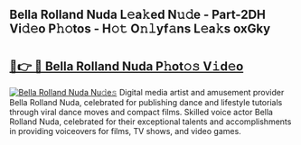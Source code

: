 ## Bella Rolland Nuda L𝚎a𝚔ed N𝚞𝚍e - Part-2DH Vi𝚍𝚎o P𝚑𝚘tos - H𝚘𝚝 O𝚗𝚕yf𝚊ns L𝚎a𝚔s oxGky

# <h2><a href="http://kfdekh.oniu.top/?m=Bella+Rolland+Nuda">🔗👉 🔴 Bella Rolland Nuda P𝚑ot𝚘𝚜 V𝚒d𝚎o</a></h2>

[![Bella Rolland Nuda Nu𝚍e𝚜](https://i.imgur.com/0qMVB7G.gif)](http://kfdekh.oniu.top/?m=Bella+Rolland+Nuda)
Digital media artist and amusement provider Bella Rolland Nuda, celebrated for publishing dance and lifestyle tutorials through viral dance moves and compact films. Skilled voice actor Bella Rolland Nuda, celebrated for their exceptional talents and accomplishments in providing voiceovers for films, TV shows, and video games.  
